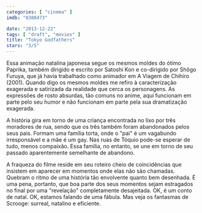 ```yaml
---
categories: [ "cinema" ]
imdb: "0388473"

date: "2013-12-22"
tags: [ "draft", "movies" ]
title: "Tokyo Godfathers"
stars: "3/5"
---
```

Essa animação natalina japonesa segue os mesmos moldes do ótimo Paprika, também dirigido e escrito por Satoshi Kon e co-dirigido por Shôgo Furuya, que já havia trabalhado como animador em A Viagem de Chihiro (2001). Quando digo os mesmos moldes me refiro à caracterização exagerada e satirizada da realidade que cerca os personagens. As expressões de rosto absurdas, tão comuns no anime, aqui funcionam em parte pelo seu humor e não funcionam em parte pela sua dramatização exagerada.

A história gira em torno de uma criança encontrada no lixo por três moradores de rua, sendo que os três também foram abandonados pelos seus pais. Formam uma família torta, onde o "pai" é um vagabundo irresponsável e a mãe é um gay. Nas ruas de Tóquio pode-se esperar de tudo, menos compaixão. Essa família, no entanto, se une em torno de seu passado aparentemente semelhante de abandono.

A fraqueza do filme reside em seu roteiro cheio de coincidências que insistem em aparecer em momentos onde elas não são chamadas. Quebram o ritmo de uma história tão envolvente quanto bem desenhada. É uma pena, portanto, que boa parte dos seus momentos sejam estragados no final por uma "revelação" completamente desajeitada. OK, é um conto de natal. OK, estamos falando de uma fábula. Mas veja os fantasmas de Scrooge: surreal, natalino e eficiente.
